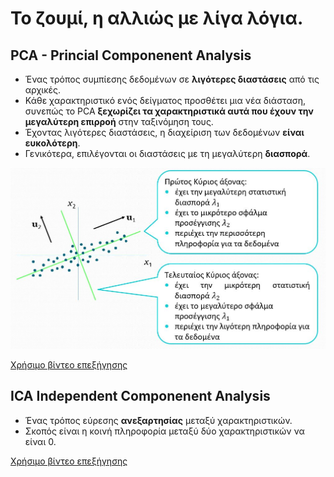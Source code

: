 # Το ζουμί, η αλλιώς με λίγα λόγια.

## PCA - Princial Componenent Analysis

- Ένας τρόπος συμπίεσης δεδομένων σε **λιγότερες διαστάσεις** από τις αρχικές. 
- Κάθε χαρακτηριστικό ενός δείγματος προσθέτει μια νέα διάσταση, συνεπώς το PCA **ξεχωρίζει τα χαρακτηριστικά αυτά που έχουν την μεγαλύτερη επιρροή** στην ταξινόμηση τους.
- Έχοντας λιγότερες διαστάσεις, η διαχείριση των δεδομένων **είναι ευκολότερη**.
-  Γενικότερα, επιλέγονται οι διαστάσεις με τη μεγαλύτερη **διασπορά**.

<img src="./images/pca_juicy_example.jpg"/>

<a href="https://www.youtube.com/watch?v=_UVHneBUBW0">Χρήσιμο βίντεο επεξήγησης</a>


## ICA Independent Componenent Analysis

- Ένας τρόπος εύρεσης **ανεξαρτησίας** μεταξύ χαρακτηριστικών.
- Σκοπός είναι η κοινή πληροφορία μεταξύ δύο χαρακτηριστικών να είναι 0.


<a href="https://www.youtube.com/watch?v=wIlrddNbXDo">Χρήσιμο βίντεο επεξήγησης</a>